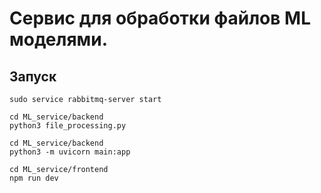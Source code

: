 # Сервис для обработки файлов ML моделями. 
## Запуск

```shell
sudo service rabbitmq-server start
```

```shell
cd ML_service/backend
python3 file_processing.py
```

```shell
cd ML_service/backend
python3 -m uvicorn main:app
```

```shell
cd ML_service/frontend
npm run dev
```
